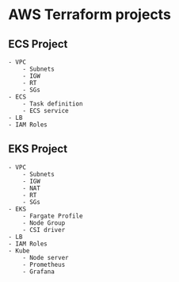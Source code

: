 
# AWS Terraform projects


## ECS Project
    - VPC
        - Subnets
        - IGW
        - RT
        - SGs
    - ECS
        - Task definition
        - ECS service
    - LB
    - IAM Roles
## EKS Project
    - VPC
        - Subnets
        - IGW
        - NAT
        - RT
        - SGs
    - EKS
        - Fargate Profile
        - Node Group
        - CSI driver
    - LB
    - IAM Roles
    - Kube
        - Node server
        - Prometheus
        - Grafana
